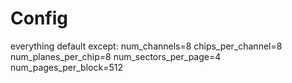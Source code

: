 # Config

everything default except:
num_channels=8
chips_per_channel=8
num_planes_per_chip=8
num_sectors_per_page=4
num_pages_per_block=512
